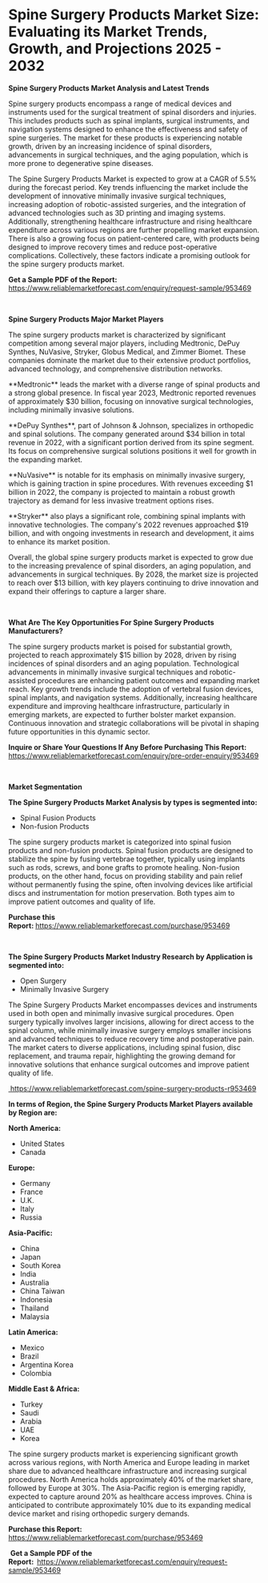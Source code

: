 <p><h1>Spine Surgery Products Market Size: Evaluating its Market Trends, Growth, and Projections 2025 - 2032</h1></p><p><strong>Spine Surgery Products Market Analysis and Latest Trends</strong></p>
<p><p>Spine surgery products encompass a range of medical devices and instruments used for the surgical treatment of spinal disorders and injuries. This includes products such as spinal implants, surgical instruments, and navigation systems designed to enhance the effectiveness and safety of spine surgeries. The market for these products is experiencing notable growth, driven by an increasing incidence of spinal disorders, advancements in surgical techniques, and the aging population, which is more prone to degenerative spine diseases.</p><p>The Spine Surgery Products Market is expected to grow at a CAGR of 5.5% during the forecast period. Key trends influencing the market include the development of innovative minimally invasive surgical techniques, increasing adoption of robotic-assisted surgeries, and the integration of advanced technologies such as 3D printing and imaging systems. Additionally, strengthening healthcare infrastructure and rising healthcare expenditure across various regions are further propelling market expansion. There is also a growing focus on patient-centered care, with products being designed to improve recovery times and reduce post-operative complications. Collectively, these factors indicate a promising outlook for the spine surgery products market.</p></p>
<p><strong>Get a Sample PDF of the Report:&nbsp;</strong> <a href="https://www.reliablemarketforecast.com/enquiry/request-sample/953469?utm_campaign=2994&utm_medium=2&utm_source=Github&utm_content=ia&utm_term=18042025&utm_id=spine-surgery-products">https://www.reliablemarketforecast.com/enquiry/request-sample/953469</a></p>
<p>&nbsp;</p>
<p><strong>Spine Surgery Products Major Market Players</strong></p>
<p><p>The spine surgery products market is characterized by significant competition among several major players, including Medtronic, DePuy Synthes, NuVasive, Stryker, Globus Medical, and Zimmer Biomet. These companies dominate the market due to their extensive product portfolios, advanced technology, and comprehensive distribution networks.</p><p>**Medtronic** leads the market with a diverse range of spinal products and a strong global presence. In fiscal year 2023, Medtronic reported revenues of approximately $30 billion, focusing on innovative surgical technologies, including minimally invasive solutions.</p><p>**DePuy Synthes**, part of Johnson & Johnson, specializes in orthopedic and spinal solutions. The company generated around $34 billion in total revenue in 2022, with a significant portion derived from its spine segment. Its focus on comprehensive surgical solutions positions it well for growth in the expanding market.</p><p>**NuVasive** is notable for its emphasis on minimally invasive surgery, which is gaining traction in spine procedures. With revenues exceeding $1 billion in 2022, the company is projected to maintain a robust growth trajectory as demand for less invasive treatment options rises.</p><p>**Stryker** also plays a significant role, combining spinal implants with innovative technologies. The company's 2022 revenues approached $19 billion, and with ongoing investments in research and development, it aims to enhance its market position.</p><p>Overall, the global spine surgery products market is expected to grow due to the increasing prevalence of spinal disorders, an aging population, and advancements in surgical techniques. By 2028, the market size is projected to reach over $13 billion, with key players continuing to drive innovation and expand their offerings to capture a larger share.</p></p>
<p>&nbsp;</p>
<p><strong>What Are The Key Opportunities For Spine Surgery Products Manufacturers?</strong></p>
<p><p>The spine surgery products market is poised for substantial growth, projected to reach approximately $15 billion by 2028, driven by rising incidences of spinal disorders and an aging population. Technological advancements in minimally invasive surgical techniques and robotic-assisted procedures are enhancing patient outcomes and expanding market reach. Key growth trends include the adoption of vertebral fusion devices, spinal implants, and navigation systems. Additionally, increasing healthcare expenditure and improving healthcare infrastructure, particularly in emerging markets, are expected to further bolster market expansion. Continuous innovation and strategic collaborations will be pivotal in shaping future opportunities in this dynamic sector.</p></p>
<p><strong>Inquire or Share Your Questions If Any Before Purchasing This Report:</strong> <a href="https://www.reliablemarketforecast.com/enquiry/pre-order-enquiry/953469?utm_campaign=2994&utm_medium=2&utm_source=Github&utm_content=ia&utm_term=18042025&utm_id=spine-surgery-products">https://www.reliablemarketforecast.com/enquiry/pre-order-enquiry/953469</a></p>
<p>&nbsp;</p>
<p><strong>Market Segmentation</strong></p>
<p><strong>The Spine Surgery Products Market Analysis by types is segmented into:</strong></p>
<p><ul><li>Spinal Fusion Products</li><li>Non-fusion Products</li></ul></p>
<p><p>The spine surgery products market is categorized into spinal fusion products and non-fusion products. Spinal fusion products are designed to stabilize the spine by fusing vertebrae together, typically using implants such as rods, screws, and bone grafts to promote healing. Non-fusion products, on the other hand, focus on providing stability and pain relief without permanently fusing the spine, often involving devices like artificial discs and instrumentation for motion preservation. Both types aim to improve patient outcomes and quality of life.</p></p>
<p><strong>Purchase this Report:&nbsp;</strong><a href="https://www.reliablemarketforecast.com/purchase/953469?utm_campaign=2994&utm_medium=2&utm_source=Github&utm_content=ia&utm_term=18042025&utm_id=spine-surgery-products">https://www.reliablemarketforecast.com/purchase/953469</a></p>
<p>&nbsp;</p>
<p><strong>The Spine Surgery Products Market Industry Research by Application is segmented into:</strong></p>
<p><ul><li>Open Surgery</li><li>Minimally Invasive Surgery</li></ul></p>
<p><p>The Spine Surgery Products Market encompasses devices and instruments used in both open and minimally invasive surgical procedures. Open surgery typically involves larger incisions, allowing for direct access to the spinal column, while minimally invasive surgery employs smaller incisions and advanced techniques to reduce recovery time and postoperative pain. The market caters to diverse applications, including spinal fusion, disc replacement, and trauma repair, highlighting the growing demand for innovative solutions that enhance surgical outcomes and improve patient quality of life.</p></p>
<p><a href="https://www.reliablemarketforecast.com/spine-surgery-products-r953469?utm_campaign=2994&utm_medium=2&utm_source=Github&utm_content=ia&utm_term=18042025&utm_id=spine-surgery-products">&nbsp;https://www.reliablemarketforecast.com/spine-surgery-products-r953469</a></p>
<p><strong>In terms of Region, the Spine Surgery Products Market Players available by Region are:</strong></p>
<p>
    <p> <strong> North America: </strong>
        <ul>
            <li>United States</li>
            <li>Canada</li>
        </ul>
        </p> 
    <p> <strong> Europe: </strong>
        <ul>
            <li>Germany</li>
            <li>France</li>
            <li>U.K.</li>
            <li>Italy</li>
            <li>Russia</li>
        </ul>
        </p> 
    <p> <strong> Asia-Pacific: </strong>
        <ul>
            <li>China</li>
            <li>Japan</li>
            <li>South Korea</li>
            <li>India</li>
            <li>Australia</li>
            <li>China Taiwan</li>
            <li>Indonesia</li>
            <li>Thailand</li>
            <li>Malaysia</li>
        </ul>
        </p> 
    <p> <strong> Latin America: </strong>
        <ul>
            <li>Mexico</li>
            <li>Brazil</li>
            <li>Argentina Korea</li>
            <li>Colombia</li>
        </ul>
        </p> 
    <p> <strong> Middle East & Africa: </strong>
        <ul>
            <li>Turkey</li>
            <li>Saudi</li>
            <li>Arabia</li>
            <li>UAE</li>
            <li>Korea</li>
        </ul>
    </p>
    </p>
<p><p>The spine surgery products market is experiencing significant growth across various regions, with North America and Europe leading in market share due to advanced healthcare infrastructure and increasing surgical procedures. North America holds approximately 40% of the market share, followed by Europe at 30%. The Asia-Pacific region is emerging rapidly, expected to capture around 20% as healthcare access improves. China is anticipated to contribute approximately 10% due to its expanding medical device market and rising orthopedic surgery demands.</p></p>
<p><strong>Purchase this Report: </strong><a href="https://www.reliablemarketforecast.com/purchase/953469?utm_campaign=2994&utm_medium=2&utm_source=Github&utm_content=ia&utm_term=18042025&utm_id=spine-surgery-products">https://www.reliablemarketforecast.com/purchase/953469</a></p>
<p>&nbsp;<strong>Get a Sample PDF of the Report:&nbsp;&nbsp;</strong><a href="https://www.reliablemarketforecast.com/enquiry/request-sample/953469?utm_campaign=2994&utm_medium=2&utm_source=Github&utm_content=ia&utm_term=18042025&utm_id=spine-surgery-products">https://www.reliablemarketforecast.com/enquiry/request-sample/953469</a></p>
<p><strong></strong></p>
<p><p></p><p></p><p></p></p>